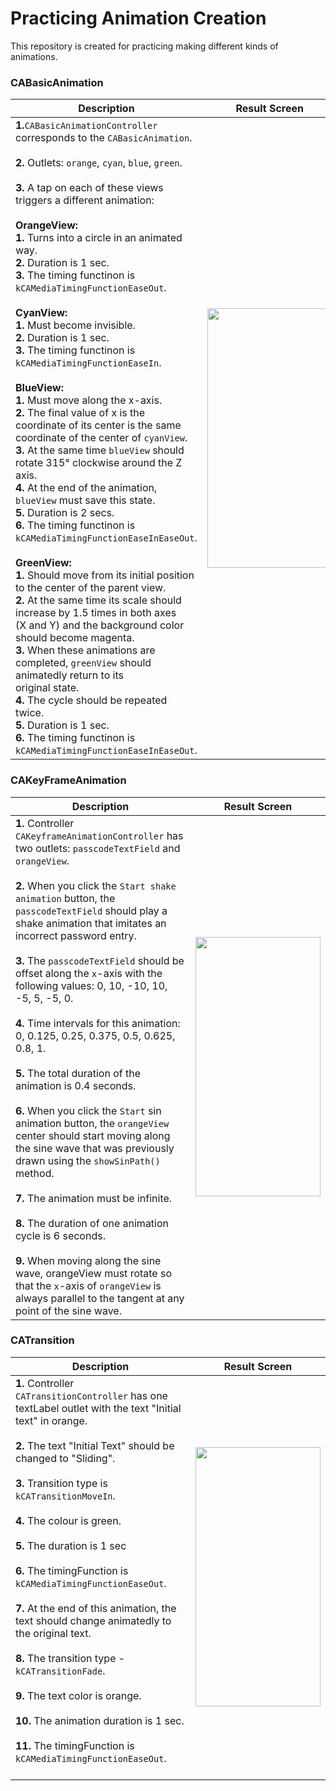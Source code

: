 # Practicing Animation Creation

This repository is created for practicing making different kinds of animations.

### CABasicAnimation

| Description   | Result Screen                              | 
| ------------- | -------------  | 
| __1.__````CABasicAnimationController```` corresponds to the ````CABasicAnimation````.<br><br>__2.__ Outlets: ````orange````, ````cyan````, ````blue````, ````green````.<br><br> __3.__ A tap on each of these views triggers a different animation: <br><br> __OrangeView:__ <br> __1.__ Turns into a circle in an animated way.<br> __2.__ Duration is 1 sec. <br> __3.__ The timing functinon is ````kCAMediaTimingFunctionEaseOut````. <br><br> __CyanView:__<br> __1.__ Must become invisible. <br> __2.__ Duration is 1 sec. <br> __3.__ The timing functinon is ````kCAMediaTimingFunctionEaseIn````. <br><br> __BlueView:__ <br> __1.__ Must move along the x-axis. <br> __2.__ The final value of x is the coordinate of its center is the same <br> coordinate of the center of ````cyanView````. <br> __3.__  At the same time ````blueView```` should rotate 315° clockwise around the Z axis. <br> __4.__ At the end of the animation, ````blueView```` must save this state. <br> __5.__ Duration is 2 secs. <br> __6.__ The timing functinon is ````kCAMediaTimingFunctionEaseInEaseOut````. <br><br>  __GreenView:__ <br> __1.__ Should move from its initial position to the center of the parent view. <br> __2.__ At the same time its scale should increase by 1.5 times in both axes <br>(X and Y) and the background color should become magenta. <br> __3.__ When these animations are completed, ````greenView```` should animatedly return to its <br> original state. <br> __4.__ The cycle should be repeated twice.<br> __5.__ Duration is 1 sec. <br> __6.__ The timing functinon is ````kCAMediaTimingFunctionEaseInEaseOut````.<br> |          <img src="https://media.github.bus.zalan.do/user/10996/files/b36ce798-5fbd-4df1-bef0-758ca07e5490" height = 415, width = 200>                                  |


### CAKeyFrameAnimation

| Description   | Result Screen  | 
| ------------- | -------------  | 
| __1.__ Controller ````CAKeyframeAnimationController```` has two outlets: ````passcodeTextField```` and ````orangeView````. <br><br> __2.__ When you click the ````Start shake animation```` button, the ````passcodeTextField```` should play a shake animation that imitates an incorrect password entry. <br><br>__3.__ The ````passcodeTextField```` should be offset along the ````x````-axis with the following values: 0, 10, -10, 10, -5, 5, -5, 0. <br><br> __4.__ Time intervals for this animation: 0, 0.125, 0.25, 0.375, 0.5, 0.625, 0.8, 1.<br><br> __5.__ The total duration of the animation is 0.4 seconds.<br><br> __6.__ When you click the ````Start```` sin animation button, the ````orangeView```` center should start moving along the sine wave that was previously drawn using the ````showSinPath()```` method.<br><br> __7.__ The animation must be infinite.<br><br> __8.__ The duration of one animation cycle is 6 seconds. <br><br> __9.__ When moving along the sine wave, orangeView must rotate so that the ````x````-axis of ````orangeView```` is always parallel to the tangent at any point of the sine wave. |  <img src="https://user-images.githubusercontent.com/62830083/192880998-92f5fab9-6a59-4bf4-ac74-20706a05db5d.gif" height = 415, width = 200> | 


### CATransition

| Description   | Result Screen  | 
| ------------- | -------------  | 
| __1.__ Controller ````CATransitionController```` has one textLabel outlet with the text "Initial text" in orange.<br><br>__2.__ The text "Initial Text" should be changed to "Sliding".<br><br>__3.__ Transition type is ````kCATransitionMoveIn````.<br><br>__4.__ The colour is green.<br><br>__5.__ The duration is 1 sec<br><br>__6.__ The timingFunction is ````kCAMediaTimingFunctionEaseOut````.<br><br>__7.__ At the end of this animation, the text should change animatedly to the original text.<br><br>__8.__ The transition type - ````kCATransitionFade````.<br><br>__9.__ The text color is orange.<br><br>__10.__ The animation duration is 1 sec.<br><br>__11.__ The timingFunction is ````kCAMediaTimingFunctionEaseOut````.<br><br>| <img src="https://media.github.bus.zalan.do/user/10996/files/a253a040-050c-4bb4-b114-f88b03f74444" height = 415, width = 200>|

